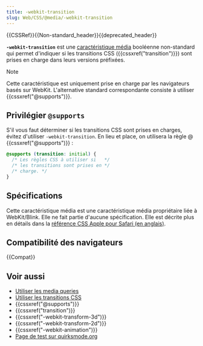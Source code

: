 ```yaml
---
title: -webkit-transition
slug: Web/CSS/@media/-webkit-transition
---
```


{{CSSRef}}{{Non-standard_header}}{{deprecated_header}}

**`-webkit-transition`** est une [caractéristique média](/fr/docs/Web/CSS/CSS_media_queries/Using_media_queries#cibler_des_caractéristiques_média) booléenne non-standard qui permet d'indiquer si les transitions CSS ({{cssxref("transition")}}) sont prises en charge dans leurs versions préfixées.

> [!NOTE]
> Cette caractéristique est uniquement prise en charge par les navigateurs basés sur WebKit. L'alternative standard correspondante consiste à utiliser {{cssxref("@supports")}}.

## Privilégier `@supports`

S'il vous faut déterminer si les transitions CSS sont prises en charges, évitez d'utiliser `-webkit-transition`. En lieu et place, on utilisera la règle @ {{cssxref("@supports")}} :

```css
@supports (transition: initial) {
  /* Les règles CSS à utiliser si   */
  /* les transitions sont prises en */
  /* charge. */
}
```

## Spécifications

Cette caractéristique média est une caractéristique média propriétaire liée à WebKit/Blink. Elle ne fait partie d'aucune spécification. Elle est décrite plus en détails dans la [référence CSS Apple pour Safari (en anglais)](https://developer.apple.com/library/safari/documentation/AppleApplications/Reference/SafariCSSRef/Articles/OtherStandardCSS3Features.html#//apple_ref/doc/uid/TP40007601-SW3).

## Compatibilité des navigateurs

{{Compat}}

## Voir aussi

- [Utiliser les media queries](/fr/docs/Web/CSS/CSS_media_queries/Using_media_queries)
- [Utiliser les transitions CSS](/fr/docs/Web/CSS/CSS_transitions/Using_CSS_transitions)
- {{cssxref("@supports")}}
- {{cssxref("transition")}}
- {{cssxref("-webkit-transform-3d")}}
- {{cssxref("-webkit-transform-2d")}}
- {{cssxref("-webkit-animation")}}
- [Page de test sur quirksmode.org](https://www.quirksmode.org/css/tests/mediaqueries/animation.html)
